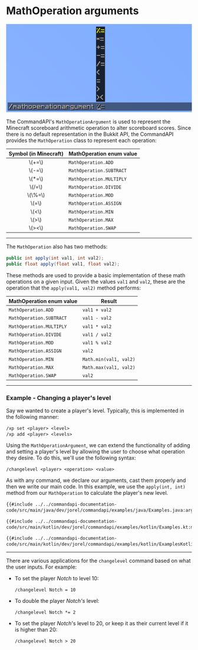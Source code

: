 # MathOperation arguments

![An image of the math operation argument, with suggestions "%=", "*=", "+=", "-=", "/=", "<", "=", ">" and "><"](./images/arguments/mathop.png)

The CommandAPI's `MathOperationArgument` is used to represent the Minecraft scoreboard arithmetic operation to alter scoreboard scores. Since there is no default representation in the Bukkit API, the CommandAPI provides the `MathOperation` class to represent each operation:

| Symbol (in Minecraft) | MathOperation enum value |
| :-------------------: | ------------------------ |
|       \\(+=\\)        | `MathOperation.ADD`      |
|       \\(-=\\)        | `MathOperation.SUBTRACT` |
|       \\(*=\\)        | `MathOperation.MULTIPLY` |
|       \\(/=\\)        | `MathOperation.DIVIDE`   |
|      \\(\\%=\\)       | `MathOperation.MOD`      |
|        \\(=\\)        | `MathOperation.ASSIGN`   |
|        \\(<\\)        | `MathOperation.MIN`      |
|        \\(>\\)        | `MathOperation.MAX`      |
|       \\\(><\\)       | `MathOperation.SWAP`     |

-----

The `MathOperation` also has two methods:

```java
public int apply(int val1, int val2);
public float apply(float val1, float val2);
```

These methods are used to provide a basic implementation of these math operations on a given input. Given the values `val1` and `val2`, these are the operation that the `apply(val1, val2)` method performs:

| MathOperation enum value | Result                 |
| ------------------------ | ---------------------- |
| `MathOperation.ADD`      | `val1 + val2`          |
| `MathOperation.SUBTRACT` | `val1 - val2`          |
| `MathOperation.MULTIPLY` | `val1 * val2`          |
| `MathOperation.DIVIDE`   | `val1 / val2`          |
| `MathOperation.MOD`      | `val1 % val2`          |
| `MathOperation.ASSIGN`   | `val2`                 |
| `MathOperation.MIN`      | `Math.min(val1, val2)` |
| `MathOperation.MAX`      | `Math.max(val1, val2)` |
| `MathOperation.SWAP`     | `val2`                 |

-----

<div class="example">

### Example - Changing a player's level

Say we wanted to create a player's level. Typically, this is implemented in the following manner:

```mccmd
/xp set <player> <level>
/xp add <player> <levels>
```

Using the `MathOperationArgument`, we can extend the functionality of adding and setting a player's level by allowing the user to choose what operation they desire. To do this, we'll use the following syntax:

```mccmd
/changelevel <player> <operation> <value>
```

As with any command, we declare our arguments, cast them properly and then we write our main code. In this example, we use the `apply(int, int)` method from our `MathOperation` to calculate the player's new level.

<div class="multi-pre">

```java,Java
{{#include ../../commandapi-documentation-code/src/main/java/dev/jorel/commandapi/examples/java/Examples.java:argumentMathOperation1}}
```

```kotlin,Kotlin
{{#include ../../commandapi-documentation-code/src/main/kotlin/dev/jorel/commandapi/examples/kotlin/Examples.kt:mathoperationarguments}}
```

```kotlin,Kotlin_DSL
{{#include ../../commandapi-documentation-code/src/main/kotlin/dev/jorel/commandapi/examples/kotlin/ExamplesKotlinDSL.kt:mathoperationarguments}}
```

</div>

-----

There are various applications for the `changelevel` command based on what the user inputs. For example:

- To set the player _Notch_ to level 10:

  ```mccmd
  /changelevel Notch = 10
  ```

- To double the player _Notch's_ level:

  ```mccmd
  /changelevel Notch *= 2
  ```

- To set the player _Notch_'s level to 20, or keep it as their current level if it is higher than 20:

  ```mccmd
  /changelevel Notch > 20
  ```

</div>
